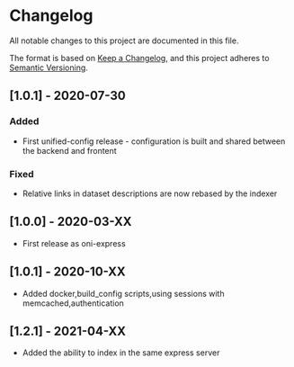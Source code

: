 Changelog
=========

All notable changes to this project are documented in this file.

The format is based on [Keep a Changelog](https://keepachangelog.com/en/1.0.0/),
and this project adheres to [Semantic Versioning](https://semver.org/spec/v2.0.0.html).

## [1.0.1] - 2020-07-30

### Added

- First unified-config release - configuration is built and shared between the backend and frontent

### Fixed

- Relative links in dataset descriptions are now rebased by the indexer

## [1.0.0] - 2020-03-XX

- First release as oni-express

## [1.0.1] - 2020-10-XX

- Added docker,build_config scripts,using sessions with memcached,authentication


## [1.2.1] - 2021-04-XX

- Added the ability to index in the same express server
